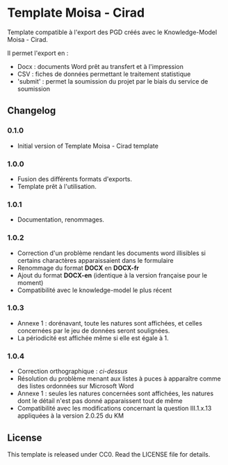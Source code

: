 # Template Moisa - Cirad

Template compatible à l'export des PGD créés avec le
Knowledge-Model Moisa - Cirad.

Il permet l'export en : 

- Docx : documents Word prêt au transfert et à l'impression
- CSV : fiches de données permettant le traitement statistique
- 'submit' : permet la soumission du projet par le biais du service
de soumission

## Changelog

### 0.1.0

- Initial version of Template Moisa - Cirad template

### 1.0.0

- Fusion des différents formats d'exports.
- Template prêt à l'utilisation.

### 1.0.1

- Documentation, renommages.

### 1.0.2

- Correction d'un problème rendant les documents word illisibles si certains charactères apparaissaient dans le formulaire
- Renommage du format **DOCX** en **DOCX-fr**
- Ajout du format **DOCX-en** (identique à la version française pour le moment)
- Compatibilité avec le knowledge-model le plus récent

### 1.0.3

- Annexe 1 : dorénavant, toute les natures sont affichées, et celles concernées par le jeu de données seront soulignées.
- La périodicité est affichée même si elle est égale à 1.

### 1.0.4

- Correction orthographique : *ci-dessus*
- Résolution du problème menant aux listes à puces à apparaître comme des listes ordonnées sur Microsoft Word
- Annexe 1 : seules les natures concernées sont affichées, les natures dont le détail n'est pas donné apparaissent tout de même
- Compatibilité avec les modifications concernant la question III.1.x.13 appliquées à la version 2.0.25 du KM

## License

This template is released under CC0. Read the LICENSE file for details.